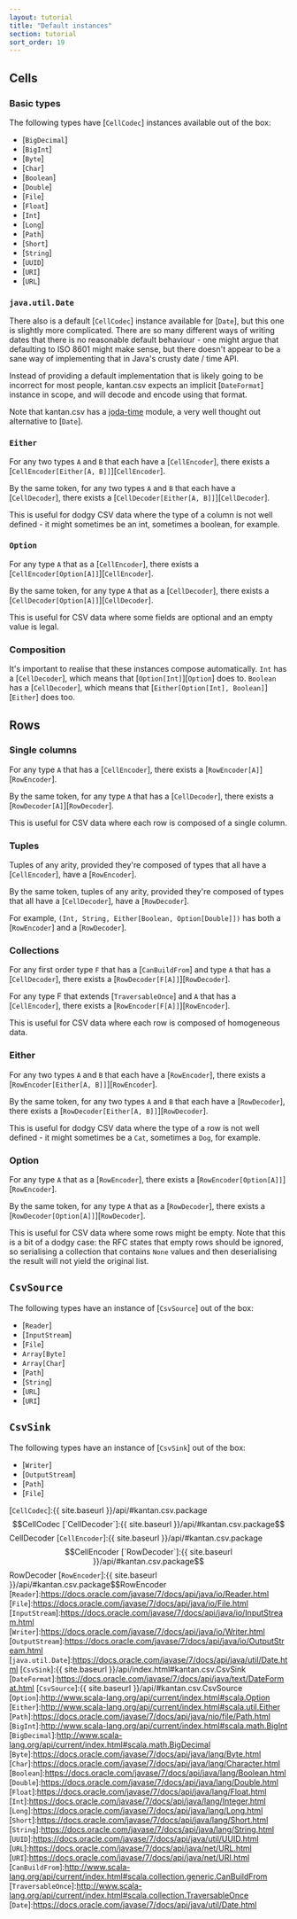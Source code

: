 ```yaml
---
layout: tutorial
title: "Default instances"
section: tutorial
sort_order: 19
---
```

## Cells

### Basic types
The following types have [`CellCodec`] instances available out of the box:

* [`BigDecimal`]
* [`BigInt`]
* [`Byte`]
* [`Char`]
* [`Boolean`]
* [`Double`]
* [`File`]
* [`Float`]
* [`Int`]
* [`Long`]
* [`Path`]
* [`Short`]
* [`String`]
* [`UUID`]
* [`URI`]
* [`URL`]

### `java.util.Date`

There also is a default [`CellCodec`] instance available for [`Date`], but this one is slightly more complicated. There
are so many different ways of writing dates that there is no reasonable default behaviour - one might argue that
defaulting to ISO 8601 might make sense, but there doesn't appear to be a sane way of implementing that in Java's
crusty date / time API.

Instead of providing a default implementation that is likely going to be incorrect for most people, kantan.csv
expects an implicit [`DateFormat`] instance in scope, and will decode and encode using that format.

Note that kantan.csv has a [joda-time](joda_time.html) module, a very well thought out alternative to [`Date`].

### `Either`

For any two types `A` and `B` that each have a [`CellEncoder`], there exists a
[`CellEncoder[Either[A, B]]`][`CellEncoder`].

By the same token, for any two types `A` and `B` that each have a [`CellDecoder`], there exists a
[`CellDecoder[Either[A, B]]`][`CellDecoder`].

This is useful for dodgy CSV data where the type of a column is not well defined - it might sometimes be an int,
sometimes a boolean, for example.

### `Option`

For any type `A` that as a [`CellEncoder`], there exists a [`CellEncoder[Option[A]]`][`CellEncoder`].

By the same token, for any type `A` that as a [`CellDecoder`], there exists a [`CellDecoder[Option[A]]`][`CellDecoder`].

This is useful for CSV data where some fields are optional and an empty value is legal.

### Composition

It's important to realise that these instances compose automatically. `Int` has a [`CellDecoder`], which means that
[`Option[Int]`][`Option`] does to. `Boolean` has a [`CellDecoder`], which means that
[`Either[Option[Int], Boolean]`][`Either`] does
too.


## Rows

### Single columns

For any type `A` that has a [`CellEncoder`], there exists a [`RowEncoder[A]`][`RowEncoder`].

By the same token, for any type `A` that has a [`CellDecoder`], there exists a [`RowDecoder[A]`][`RowDecoder`].

This is useful for CSV data where each row is composed of a single column.


### Tuples

Tuples of any arity, provided they're composed of types that all have a [`CellEncoder`], have a [`RowEncoder`].

By the same token, tuples of any arity, provided they're composed of types that all have a [`CellDecoder`], have a
[`RowDecoder`].

For example, `(Int, String, Either[Boolean, Option[Double]])` has both a [`RowEncoder`] and a [`RowDecoder`].


### Collections

For any first order type `F` that has a [`CanBuildFrom`] and type `A` that has a [`CellDecoder`], there exists a
[`RowDecoder[F[A]]`][`RowDecoder`].

For any type F that extends [`TraversableOnce`] and `A` that has a [`CellEncoder`], there exists a
[`RowEncoder[F[A]]`][`RowEncoder`].

This is useful for CSV data where each row is composed of homogeneous data.

### Either

For any two types `A` and `B` that each have a [`RowEncoder`], there exists a
[`RowEncoder[Either[A, B]]`][`RowEncoder`].

By the same token, for any two types `A` and `B` that each have a [`RowDecoder`], there exists a
[`RowDecoder[Either[A, B]]`][`RowDecoder`].

This is useful for dodgy CSV data where the type of a row is not well defined - it might sometimes be a `Cat`, sometimes
a `Dog`, for example.

### Option

For any type `A` that as a [`RowEncoder`], there exists a [`RowEncoder[Option[A]]`][`RowEncoder`].

By the same token, for any type `A` that as a [`RowDecoder`], there exists a [`RowDecoder[Option[A]]`][`RowDecoder`].

This is useful for CSV data where some rows might be empty. Note that this is a bit of a dodgy case: the RFC states
that empty rows should be ignored, so serialising a collection that contains `None` values and then deserialising the
result will not yield the original list.


## `CsvSource`

The following types have an instance of [`CsvSource`] out of the box:

* [`Reader`]
* [`InputStream`]
* [`File`]
* `Array[Byte]`
* `Array[Char`]
* [`Path`]
* [`String`]
* [`URL`]
* [`URI`]

## `CsvSink`

The following types have an instance of [`CsvSink`] out of the box:

* [`Writer`]
* [`OutputStream`]
* [`Path`]
* [`File`]

[`CellCodec`]:{{ site.baseurl }}/api/#kantan.csv.package$$CellCodec
[`CellDecoder`]:{{ site.baseurl }}/api/#kantan.csv.package$$CellDecoder
[`CellEncoder`]:{{ site.baseurl }}/api/#kantan.csv.package$$CellEncoder
[`RowDecoder`]:{{ site.baseurl }}/api/#kantan.csv.package$$RowDecoder
[`RowEncoder`]:{{ site.baseurl }}/api/#kantan.csv.package$$RowEncoder
[`Reader`]:https://docs.oracle.com/javase/7/docs/api/java/io/Reader.html
[`File`]:https://docs.oracle.com/javase/7/docs/api/java/io/File.html
[`InputStream`]:https://docs.oracle.com/javase/7/docs/api/java/io/InputStream.html
[`Writer`]:https://docs.oracle.com/javase/7/docs/api/java/io/Writer.html
[`OutputStream`]:https://docs.oracle.com/javase/7/docs/api/java/io/OutputStream.html
[`java.util.Date`]:https://docs.oracle.com/javase/7/docs/api/java/util/Date.html
[`CsvSink`]:{{ site.baseurl }}/api/index.html#kantan.csv.CsvSink
[`DateFormat`]:https://docs.oracle.com/javase/7/docs/api/java/text/DateFormat.html
[`CsvSource`]:{{ site.baseurl }}/api/#kantan.csv.CsvSource
[`Option`]:http://www.scala-lang.org/api/current/index.html#scala.Option
[`Either`]:http://www.scala-lang.org/api/current/index.html#scala.util.Either
[`Path`]:https://docs.oracle.com/javase/7/docs/api/java/nio/file/Path.html
[`BigInt`]:http://www.scala-lang.org/api/current/index.html#scala.math.BigInt
[`BigDecimal`]:http://www.scala-lang.org/api/current/index.html#scala.math.BigDecimal
[`Byte`]:https://docs.oracle.com/javase/7/docs/api/java/lang/Byte.html
[`Char`]:https://docs.oracle.com/javase/7/docs/api/java/lang/Character.html
[`Boolean`]:https://docs.oracle.com/javase/7/docs/api/java/lang/Boolean.html
[`Double`]:https://docs.oracle.com/javase/7/docs/api/java/lang/Double.html
[`Float`]:https://docs.oracle.com/javase/7/docs/api/java/lang/Float.html
[`Int`]:https://docs.oracle.com/javase/7/docs/api/java/lang/Integer.html
[`Long`]:https://docs.oracle.com/javase/7/docs/api/java/lang/Long.html
[`Short`]:https://docs.oracle.com/javase/7/docs/api/java/lang/Short.html
[`String`]:https://docs.oracle.com/javase/7/docs/api/java/lang/String.html
[`UUID`]:https://docs.oracle.com/javase/7/docs/api/java/util/UUID.html
[`URL`]:https://docs.oracle.com/javase/7/docs/api/java/net/URL.html
[`URI`]:https://docs.oracle.com/javase/7/docs/api/java/net/URI.html
[`CanBuildFrom`]:http://www.scala-lang.org/api/current/index.html#scala.collection.generic.CanBuildFrom
[`TraversableOnce`]:http://www.scala-lang.org/api/current/index.html#scala.collection.TraversableOnce
[`Date`]:https://docs.oracle.com/javase/7/docs/api/java/util/Date.html

